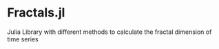 # Fractals.jl
Julia Library with different methods to calculate the fractal dimension of time series

